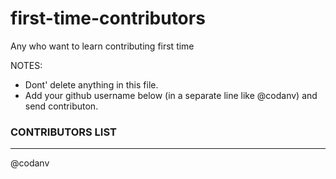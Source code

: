 # first-time-contributors 
Any who want to learn contributing first time

NOTES: 
- Dont' delete anything in this file. 
- Add your github username below (in a separate line like @codanv) and send contributon. 

### CONTRIBUTORS LIST 
<hr />
@codanv


